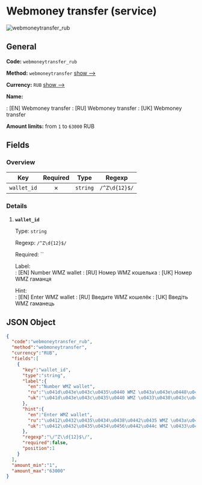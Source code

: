 
# Webmoney transfer (service) 
![webmoneytransfer_rub](https://static.openfintech.io/payout_methods/webmoneytransfer_rub/logo.svg?w=400&c=v0.59.26#w24)  

## General 
 
**Code:** `webmoneytransfer_rub` 
 
**Method:** `webmoneytransfer` [show -->](/payout-methods/webmoneytransfer/) 
 
**Currency:** `RUB` [show -->](/currencies/RUB/) 
 
**Name:** 
 
:	[EN] Webmoney transfer 
:	[RU] Webmoney transfer 
:	[UK] Webmoney transfer 
 
**Amount limits:** from `1` to `63000` RUB 

## Fields 

### Overview 

|Key|Required|Type|Regexp| 
|:---:|:---:|:---:|:---:| 
|`wallet_id`|✗|`string`|`/^Z\d{12}$/`| 
 

### Details 
 
1. **`wallet_id`** 
 
	Type: `string` 
 
	Regexp: `/^Z\d{12}$/` 
 
	Required: `` 
 
	Label:  
	: [EN] Number WMZ wallet 
	: [RU] Номер WMZ кошелька 
	: [UK] Номер WMZ гаманця 
 
	Hint:  
	: [EN] Enter WMZ wallet 
	: [RU] Введите WMZ кошелёк 
	: [UK] Введіть WMZ гаманець 
 

## JSON Object 

```json
{
  "code":"webmoneytransfer_rub",
  "method":"webmoneytransfer",
  "currency":"RUB",
  "fields":[
    {
      "key":"wallet_id",
      "type":"string",
      "label":{
        "en":"Number WMZ wallet",
        "ru":"\u041d\u043e\u043c\u0435\u0440 WMZ \u043a\u043e\u0448\u0435\u043b\u044c\u043a\u0430",
        "uk":"\u041d\u043e\u043c\u0435\u0440 WMZ \u0433\u0430\u043c\u0430\u043d\u0446\u044f"
      },
      "hint":{
        "en":"Enter WMZ wallet",
        "ru":"\u0412\u0432\u0435\u0434\u0438\u0442\u0435 WMZ \u043a\u043e\u0448\u0435\u043b\u0451\u043a",
        "uk":"\u0412\u0432\u0435\u0434\u0456\u0442\u044c WMZ \u0433\u0430\u043c\u0430\u043d\u0435\u0446\u044c"
      },
      "regexp":"\/^Z\\d{12}$\/",
      "required":false,
      "position":1
    }
  ],
  "amount_min":"1",
  "amount_max":"63000"
}
```  
